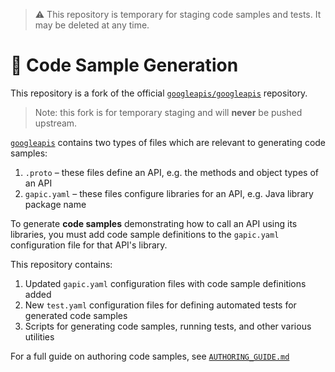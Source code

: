 > ⚠️ This repository is temporary for staging code samples and tests. It may be deleted at any time.

# 🦇 Code Sample Generation

[googleapis]: https://github.com/googleapis/googleapis

This repository is a fork of the official [`googleapis/googleapis`][googleapis] repository.

> Note: this fork is for temporary staging and will **never** be pushed upstream.

[`googleapis`][googleapis] contains two types of files which are relevant to generating code samples:

 1. `.proto` – these files define an API, e.g. the methods and object types of an API
 2. `gapic.yaml` – these files configure libraries for an API, e.g. Java library package name

To generate **code samples** demonstrating how to call an API using its libraries,
you must add code sample definitions to the `gapic.yaml` configuration file for that API's library.

This repository contains:

 1. Updated `gapic.yaml` configuration files with code sample definitions added
 2. New `test.yaml` configuration files for defining automated tests for generated code samples
 3. Scripts for generating code samples, running tests, and other various utilities

For a full guide on authoring code samples, see [`AUTHORING_GUIDE.md`](AUTHORING_GUIDE.md)

